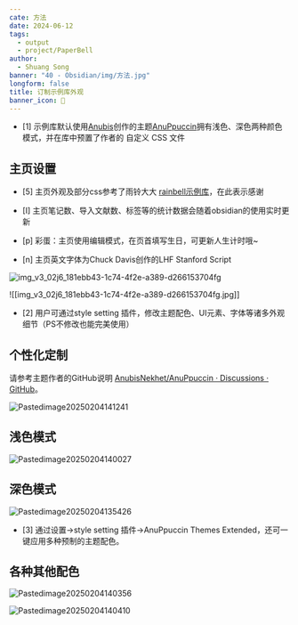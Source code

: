 ```yaml
---
cate: 方法
date: 2024-06-12
tags:
  - output
  - project/PaperBell
author:
  - Shuang Song
banner: "40 - Obsidian/img/方法.jpg"
longform: false
title: 订制示例库外观
banner_icon: 🧭
---
```

- [1] 示例库默认使用[Anubis](https://github.com/AnubisNekhet/AnuPpuccin/commits?author=AnubisNekhet)创作的主题[AnuPpuccin](https://github.com/AnubisNekhet/AnuPpuccin)拥有浅色、深色两种颜色模式，并在库中预置了作者的 自定义 CSS 文件

## 主页设置

- [5] 主页外观及部分css参考了雨铃大大 [rainbell示例库](https://github.com/Rainbell129/Obsidian-Homepage)，在此表示感谢

- [I] 主页笔记数、导入文献数、标签等的统计数据会随着obsidian的使用实时更新

- [p] 彩蛋：主页使用编辑模式，在页首填写生日，可更新人生计时哦~

- [n] 主页英文字体为Chuck Davis创作的LHF Stanford Script

![img_v3_02j6_181ebb43-1c74-4f2e-a389-d266153704fg](https://songshgeo-picgo-1302043007.cos.ap-beijing.myqcloud.com/uPic/img_v3_02j6_181ebb43-1c74-4f2e-a389-d266153704fg.jpg)

![[img_v3_02j6_181ebb43-1c74-4f2e-a389-d266153704fg.jpg]]

- [2] 用户可通过style setting 插件，修改主题配色、UI元素、字体等诸多外观细节（PS不修改也能完美使用）

## 个性化定制

请参考主题作者的GitHub说明 [AnubisNekhet/AnuPpuccin · Discussions · GitHub](https://github.com/AnubisNekhet/AnuPpuccin)。

![Pastedimage20250204141241](https://songshgeo-picgo-1302043007.cos.ap-beijing.myqcloud.com/uPic/Pasted%20image%2020250204141241.png)

## 浅色模式

![Pastedimage20250204140027](https://songshgeo-picgo-1302043007.cos.ap-beijing.myqcloud.com/uPic/Pasted%20image%2020250204140027.png)

## 深色模式

![Pastedimage20250204135426](https://songshgeo-picgo-1302043007.cos.ap-beijing.myqcloud.com/uPic/Pasted%20image%2020250204135426.png)

- [3] 通过设置→style setting 插件→AnuPpuccin Themes Extended，还可一键应用多种预制的主题配色。

## 各种其他配色

![Pastedimage20250204140356](https://songshgeo-picgo-1302043007.cos.ap-beijing.myqcloud.com/uPic/Pasted%20image%2020250204140356.png)

![Pastedimage20250204140410](https://songshgeo-picgo-1302043007.cos.ap-beijing.myqcloud.com/uPic/Pasted%20image%2020250204140410.png)
